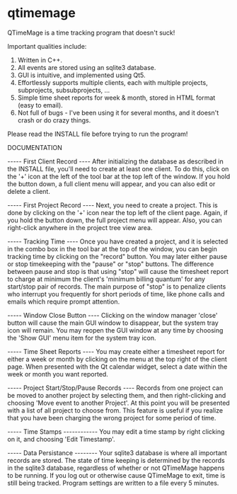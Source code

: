 # qtimemage
QTimeMage is a time tracking program that doesn't suck! 

Important qualities include:

1) Written in C++.
2) All events are stored using an sqlite3 database.
3) GUI is intuitive, and implemented using Qt5.
4) Effortlessly supports multiple clients, each with multiple projects, subprojects, subsubprojects, ...
5) Simple time sheet reports for week & month, stored in HTML format (easy to email).
6) Not full of bugs - I've been using it for several months, and it doesn't crash or do crazy things.

Please read the INSTALL file before trying to run the program!

DOCUMENTATION

----- First Client Record ----
After initializing the database as described in the INSTALL file, you'll need to
create at least one client. To do this, click on the '+' icon at the left of the
tool bar at the top left of the window. If you hold the button down, a full
client menu will appear, and you can also edit or delete a client.

----- First Project Record ----
Next, you need to create a project. This is done by clicking on the '+' icon
near the top left of the client page. Again, if you hold the button down, the
full project menu will appear. Also, you can right-click anywhere in the project
tree view area.

----- Tracking Time ----
Once you have created a project, and it is selected in the combo box in the tool
bar at the top of the window, you can begin tracking time by clicking on
the "record" button. You may later either pause or stop timekeeping with the
"pause" or "stop" buttons. The difference between pause and stop is that using
"stop" will cause the timesheet report to charge at minimum the client's
'minimum billing quantum' for any start/stop pair of records. The main purpose
of "stop" is to penalize clients who interrupt you frequently for short periods
of time, like phone calls and emails which require prompt attention.

----- Window Close Button ----
Clicking on the window manager 'close' button will cause the main GUI window to
disappear, but the system tray icon will remain. You may reopen the GUI window
at any time by choosing the 'Show GUI' menu item for the system tray icon.

----- Time Sheet Reports ----
You may create either a timesheet report for either a week or month by clicking
on the menu at the top right of the client page. When presented with the Qt
calendar widget, select a date within the week or month you want reported.

----- Project Start/Stop/Pause Records ----
Records from one project can be moved to another project by selecting them, and
then right-clicking and choosing 'Move event to another Project'. At this point
you will be presented with a list of all project to choose from. This feature is
useful if you realize that you have been charging the wrong project for some
period of time.

----- Time Stamps ------------
You may edit a time stamp by right clicking on it, and choosing 'Edit
Timestamp'.

----- Data Persistance --------
Your sqlite3 database is where all important records are stored. The state of
time keeping is determined by the records in the sqlite3 database, regardless of
whether or not QTimeMage happens to be running. If you log out or otherwise
cause QTimeMage to exit, time is still being tracked.
Program settings are written to a file every 5 minutes.

